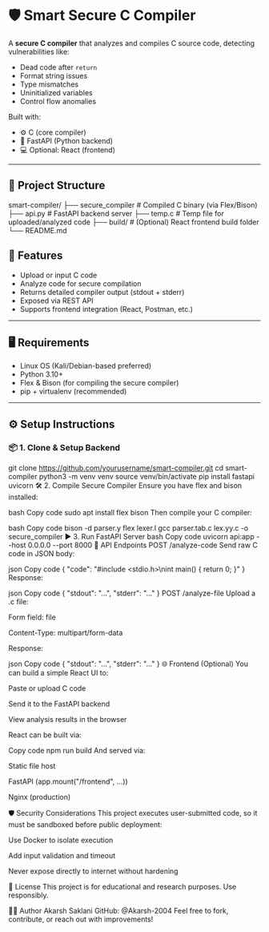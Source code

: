 # 🛡️ Smart Secure C Compiler

A **secure C compiler** that analyzes and compiles C source code, detecting vulnerabilities like:
- Dead code after `return`
- Format string issues
- Type mismatches
- Uninitialized variables
- Control flow anomalies

Built with:
- ⚙️ C (core compiler)
- 🚀 FastAPI (Python backend)
- 💻 Optional: React (frontend)

---

## 📁 Project Structure

smart-compiler/
├── secure_compiler # Compiled C binary (via Flex/Bison)
├── api.py # FastAPI backend server
├── temp.c # Temp file for uploaded/analyzed code
├── build/ # (Optional) React frontend build folder
└── README.md


## 🚀 Features

- Upload or input C code
- Analyze code for secure compilation
- Returns detailed compiler output (stdout + stderr)
- Exposed via REST API
- Supports frontend integration (React, Postman, etc.)

---

## 🖥️ Requirements

- Linux OS (Kali/Debian-based preferred)
- Python 3.10+
- Flex & Bison (for compiling the secure compiler)
- pip + virtualenv (recommended)

---

## ⚙️ Setup Instructions

### 📦 1. Clone & Setup Backend


git clone https://github.com/yourusername/smart-compiler.git
cd smart-compiler
python3 -m venv venv
source venv/bin/activate
pip install fastapi uvicorn
🛠️ 2. Compile Secure Compiler
Ensure you have flex and bison installed:

bash
Copy code
sudo apt install flex bison
Then compile your C compiler:

bash
Copy code
bison -d parser.y
flex lexer.l
gcc parser.tab.c lex.yy.c -o secure_compiler
▶️ 3. Run FastAPI Server
bash
Copy code
uvicorn api:app --host 0.0.0.0 --port 8000
🔌 API Endpoints
POST /analyze-code
Send raw C code in JSON body:

json
Copy code
{
  "code": "#include <stdio.h>\nint main() { return 0; }"
}
Response:

json
Copy code
{
  "stdout": "...",
  "stderr": "..."
}
POST /analyze-file
Upload a .c file:

Form field: file

Content-Type: multipart/form-data

Response:

json
Copy code
{
  "stdout": "...",
  "stderr": "..."
}
🌐 Frontend (Optional)
You can build a simple React UI to:

Paste or upload C code

Send it to the FastAPI backend

View analysis results in the browser

React can be built via:


Copy code
npm run build
And served via:

Static file host

FastAPI (app.mount("/frontend", ...))

Nginx (production)

🛡️ Security Considerations
This project executes user-submitted code, so it must be sandboxed before public deployment:

Use Docker to isolate execution

Add input validation and timeout

Never expose directly to internet without hardening

📄 License
This project is for educational and research purposes. Use responsibly.

👨‍💻 Author
Akarsh Saklani
GitHub: @Akarsh-2004
Feel free to fork, contribute, or reach out with improvements!
